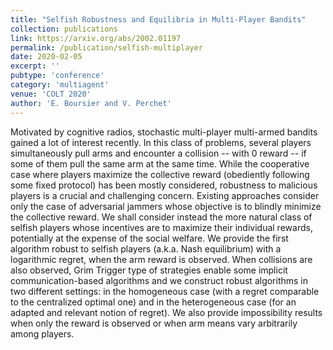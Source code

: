 ```yaml
---
title: "Selfish Robustness and Equilibria in Multi-Player Bandits"
collection: publications
link: https://arxiv.org/abs/2002.01197
permalink: /publication/selfish-multiplayer
date: 2020-02-05
excerpt: ''
pubtype: 'conference'
category: 'multiagent'
venue: 'COLT 2020'
author: 'E. Boursier and V. Perchet'
---
```

Motivated by cognitive radios, stochastic multi-player multi-armed bandits gained a lot of interest recently. In this class of problems, several players simultaneously pull arms and encounter a collision -- with 0 reward -- if some of them pull the same arm at the same time. While the cooperative case where players maximize the collective reward (obediently following some fixed protocol) has been mostly considered, robustness to malicious players is a crucial and challenging concern. Existing approaches consider only the case of adversarial jammers whose objective is to blindly minimize the collective reward.
We shall consider instead the more natural class of selfish players whose incentives are to maximize their individual rewards, potentially at the expense of the social welfare. We provide the first algorithm robust to selfish players (a.k.a. Nash equilibrium) with a logarithmic regret, when the arm reward is observed. When collisions are also observed, Grim Trigger type of strategies enable some implicit communication-based algorithms and we construct robust algorithms in two different settings: in the homogeneous case (with a regret comparable to the centralized optimal one) and in the heterogeneous case (for an adapted and relevant notion of regret). We also provide impossibility results when only the reward is observed or when arm means vary arbitrarily among players. 
